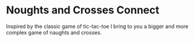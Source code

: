 # Noughts and Crosses Connect

Inspired by the classic game of tic-tac-toe I bring to you a bigger and more complex game of naughts and crosses.

